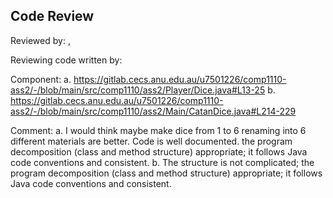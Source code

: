 ## Code Review

Reviewed by: <Jingru Lin>, <u7503889>

Reviewing code written by: <Matthew Britton> <u7501226>

Component:
a. https://gitlab.cecs.anu.edu.au/u7501226/comp1110-ass2/-/blob/main/src/comp1110/ass2/Player/Dice.java#L13-25
b. https://gitlab.cecs.anu.edu.au/u7501226/comp1110-ass2/-/blob/main/src/comp1110/ass2/Main/CatanDice.java#L214-229

Comment:
a. I would think maybe make dice from 1 to 6 renaming into 6 different materials are better. Code is well documented.
    the program decomposition (class and method structure) appropriate;
    it follows Java code conventions and consistent.
b. The structure is not complicated;
    the program decomposition (class and method structure) appropriate;
    it follows Java code conventions and consistent.




